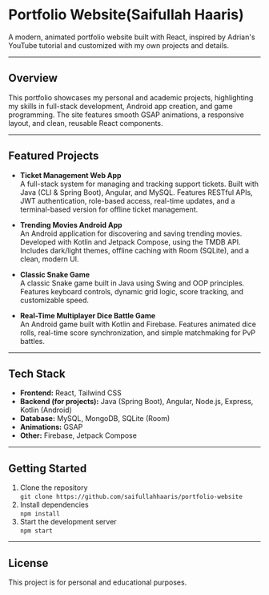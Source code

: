 # Portfolio Website(Saifullah Haaris)

A modern, animated portfolio website built with React, inspired by Adrian's YouTube tutorial and customized with my own projects and details.

---

## Overview

This portfolio showcases my personal and academic projects, highlighting my skills in full-stack development, Android app creation, and game programming. The site features smooth GSAP animations, a responsive layout, and clean, reusable React components.

---

## Featured Projects

- **Ticket Management Web App**  
  A full-stack system for managing and tracking support tickets. Built with Java (CLI & Spring Boot), Angular, and MySQL. Features RESTful APIs, JWT authentication, role-based access, real-time updates, and a terminal-based version for offline ticket management.

- **Trending Movies Android App**  
  An Android application for discovering and saving trending movies. Developed with Kotlin and Jetpack Compose, using the TMDB API. Includes dark/light themes, offline caching with Room (SQLite), and a clean, modern UI.

- **Classic Snake Game**  
  A classic Snake game built in Java using Swing and OOP principles. Features keyboard controls, dynamic grid logic, score tracking, and customizable speed.

- **Real-Time Multiplayer Dice Battle Game**  
  An Android game built with Kotlin and Firebase. Features animated dice rolls, real-time score synchronization, and simple matchmaking for PvP battles.

---

## Tech Stack

- **Frontend:** React, Tailwind CSS
- **Backend (for projects):** Java (Spring Boot), Angular, Node.js, Express, Kotlin (Android)
- **Database:** MySQL, MongoDB, SQLite (Room)
- **Animations:** GSAP
- **Other:** Firebase, Jetpack Compose

---

## Getting Started

1. Clone the repository  
   `git clone https://github.com/saifullahhaaris/portfolio-website`
2. Install dependencies  
   `npm install`
3. Start the development server  
   `npm start`

---

## License

This project is for personal and educational purposes.